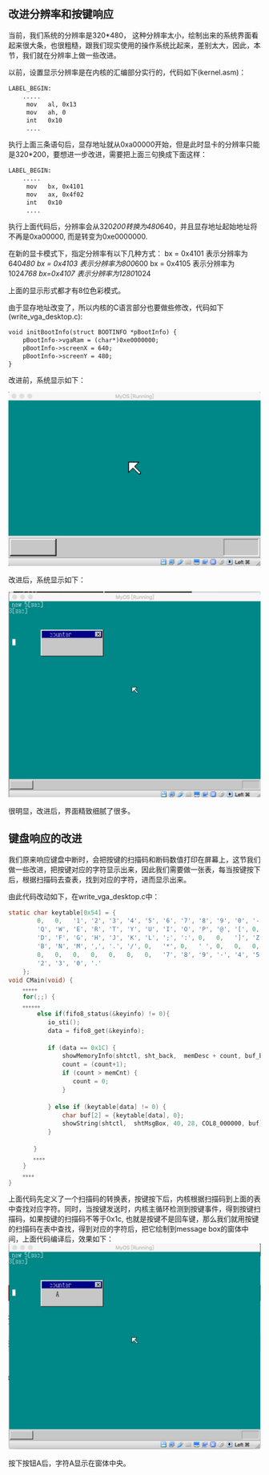 ## 改进分辨率和按键响应

当前，我们系统的分辨率是320*480， 这种分辨率太小，绘制出来的系统界面看起来很大条，也很粗糙，跟我们现实使用的操作系统比起来，差别太大，因此，本节，我们就在分辨率上做一些改进。

以前，设置显示分辨率是在内核的汇编部分实行的，代码如下(kernel.asm)：

```
LABEL_BEGIN:
    .....
     mov   al, 0x13
     mov   ah, 0
     int   0x10
     ....

```

执行上面三条语句后，显存地址就从0xa00000开始，但是此时显卡的分辨率只能是320*200，要想进一步改进，需要把上面三句换成下面这样：

```
LABEL_BEGIN:
    .....
     mov   bx, 0x4101
     mov   ax, 0x4f02
     int   0x10
     ....
```

执行上面代码后，分辨率会从320*200转换为480*640，并且显存地址起始地址将不再是0xa00000, 而是转变为0xe0000000.

在新的显卡模式下，指定分辨率有以下几种方式：
bx = 0x4101 表示分辨率为 640*480
bx = 0x4103 表示分辨率为800*600
bx = 0x4105 表示分辨率为1024*768
bx=0x4107 表示分辨率为1280*1024

上面的显示形式都才有8位色彩模式。

由于显存地址改变了，所以内核的C语言部分也要做些修改，代码如下(write_vga_desktop.c):

```
void initBootInfo(struct BOOTINFO *pBootInfo) {
    pBootInfo->vgaRam = (char*)0xe0000000;
    pBootInfo->screenX = 640;
    pBootInfo->screenY = 480;
}
```

改进前，系统显示如下：

![](img/20161213150544276.png)

改进后，系统显示如下：

![](img/20161213150610979.png)



很明显，改进后，界面精致细腻了很多。

## 键盘响应的改进
我们原来响应键盘中断时，会把按键的扫描码和断码数值打印在屏幕上，这节我们做一些改进，把按键对应的字符显示出来，因此我们需要做一张表，每当按键按下后，根据扫描码去查表，找到对应的字符，进而显示出来。

由此代码改动如下，在write_vga_desktop.c中：

```c
static char keytable[0x54] = {
        0,   0,   '1', '2', '3', '4', '5', '6', '7', '8', '9', '0', '-', '^', 0,   0,
        'Q', 'W', 'E', 'R', 'T', 'Y', 'U', 'I', 'O', 'P', '@', '[', 0,   0,   'A', 'S',
        'D', 'F', 'G', 'H', 'J', 'K', 'L', ';', ':', 0,   0,   ']', 'Z', 'X', 'C', 'V',
        'B', 'N', 'M', ',', '.', '/', 0,   '*', 0,   ' ', 0,   0,   0,   0,   0,   0,
        0,   0,   0,   0,   0,   0,   0,   '7', '8', '9', '-', '4', '5', '6', '+', '1',
        '2', '3', '0', '.'
    };
void CMain(void) {
    。。。。。
    for(;;) {
    。。。。。。
        else if(fifo8_status(&keyinfo) != 0){
           io_sti();
           data = fifo8_get(&keyinfo);

           if (data == 0x1C) {
               showMemoryInfo(shtctl, sht_back,  memDesc + count, buf_back, count, xsize, COL8_FFFFFF);
               count = (count+1);
               if (count > memCnt) {
                  count = 0;
               }

           } else if (keytable[data] != 0) {
               char buf[2] = {keytable[data], 0};
               showString(shtctl,  shtMsgBox, 40, 28, COL8_000000, buf);
           }

       } 
       。。。。
    }
    。。。。
}
```

上面代码先定义了一个扫描码的转换表，按键按下后，内核根据扫描码到上面的表中查找对应字符。同时，当按键发送时，内核主循环检测到按键事件，得到按键扫描码，如果按键的扫描码不等于0x1c, 也就是按键不是回车键，那么我们就用按键的扫描码在表中查找，得到对应的字符后，把它绘制到message box的窗体中间，上面代码编译后，效果如下：
![](img/20161213152232158.png)

按下按钮A后，字符A显示在窗体中央。